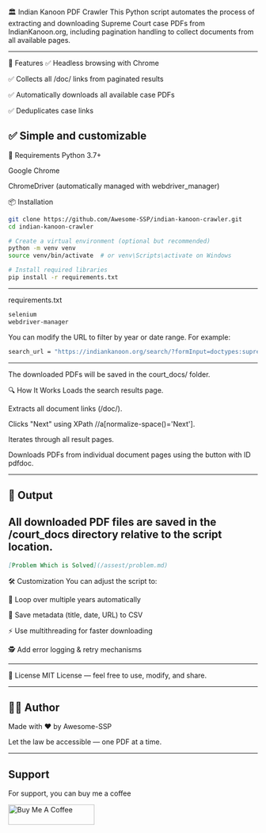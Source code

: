 🏛️ Indian Kanoon PDF Crawler
This Python script automates the process of extracting and downloading Supreme Court case PDFs from IndianKanoon.org, including pagination handling to collect documents from all available pages.

---

📂 Features
✅ Headless browsing with Chrome

✅ Collects all /doc/ links from paginated results

✅ Automatically downloads all available case PDFs

✅ Deduplicates case links

## ✅ Simple and customizable

🔧 Requirements
Python 3.7+

Google Chrome

ChromeDriver (automatically managed with webdriver_manager)

📦 Installation

```bash
git clone https://github.com/Awesome-SSP/indian-kanoon-crawler.git
cd indian-kanoon-crawler

# Create a virtual environment (optional but recommended)
python -m venv venv
source venv/bin/activate  # or venv\Scripts\activate on Windows

# Install required libraries
pip install -r requirements.txt


```

---

requirements.txt

```bash
selenium
webdriver-manager

```

You can modify the URL to filter by year or date range. For example:

```bash
search_url = "https://indiankanoon.org/search/?formInput=doctypes:supremecourt%20year:1952"
```

---

The downloaded PDFs will be saved in the court_docs/ folder.

🔍 How It Works
Loads the search results page.

Extracts all document links (/doc/).

Clicks "Next" using XPath //a[normalize-space()='Next'].

Iterates through all result pages.

Downloads PDFs from individual document pages using the button with ID pdfdoc.

---

## 📁 Output
All downloaded PDF files are saved in the /court_docs directory relative to the script location.
---

```markdown
[Problem Which is Solved](/assest/problem.md)
```

🛠️ Customization
You can adjust the script to:

🔁 Loop over multiple years automatically

🧾 Save metadata (title, date, URL) to CSV

⚡ Use multithreading for faster downloading

🕵️ Add error logging & retry mechanisms

---

📜 License
MIT License — feel free to use, modify, and share.

---

## 🙋‍♂️ Author

Made with ❤️ by Awesome-SSP

Let the law be accessible — one PDF at a time.

---

## Support

For support, you can buy me a coffee

<a href="https://buymeacoffee.com/i.awesomessp" target="_blank"><img src="https://cdn.buymeacoffee.com/buttons/default-orange.png" alt="Buy Me A Coffee" height="41" width="174"></a>
